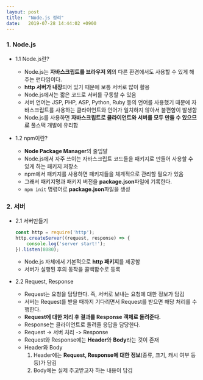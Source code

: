 ```yaml
---
layout: post
title:  "Node.js 정리"
date:   2019-07-28 14:44:02 +0900
---
```


### 1. Node.js 
* 1.1 Node.js란?
    - Node.js는 **자바스크립트를 브라우저 외**의 다른 환경에서도 사용할 수 있게 해주는 런타임이다.
    - **http 서버가 내장**되어 있기 때문에 보통 서버로 많이 활용
    - Node.js에서는 짧은 코드로 서버를 구동할 수 있음
    - 서버 언어는 JSP, PHP, ASP, Python, Ruby 등의 언어를 사용했기 때문에 자바스크립트를 사용하는 클라이언트와 언어가 일치하지 않아서 불편함이 발생함
    - Node.js를 사용하면 **자바스크립트로 클라이언트와 서버를 모두 만들 수 있으므로** 풀스택 개발에 유리함

* 1.2 npm이란?
    - **Node Package Manager**의 줄임말
    - Node.js에서 자주 쓰이는 자바스크립트 코드들을 패키지로 만들어 사용할 수 있게 하는 패키지 저장소
    - npm에서 패키지를 사용하면 패키지들을 체계적으로 관리할 필요가 있음
    - 그래서 패키지명과 패키지 버전을 **package.json**파일에 기록한다.
    - `npm init` 명령어로 **package.json**파일을 생성

### 2. 서버
* 2.1 서버만들기
    ```javascript
    const http = require('http');
    http.createServer((request, response) => {
        console.log('server start!');
    }).listen(8080);
    ```
    - Node.js 자체에서 기본적으로 **http 패키지**를 제공함
    - 서버가 실행된 후의 동작을 콜백함수로 등록

* 2.2 Request, Response
    - Request는 요청을 담당한다. 즉, 서버로 보내는 요청에 대한 정보가 담김
    - 서버는 Request를 받을 때까지 기다리면서 Request를 받으면 해당 처리를 수행한다.
    - **Request에 대한 처리 후 결과를 Response 객체로 돌려준다.**
    - Response는 클라이언트로 돌려줄 응답을 담당한다.
    - Request -> 서버 처리 -> Response
    - Request와 Response에는 **Header**와 **Body**라는 것이 존재
    - Header와 Body
        1. Header에는 **Request, Response에 대한 정보**(종류, 크기, 캐시 여부 등등)가 담김
        2. Body에는 실제 주고받고자 하는 내용이 담김
